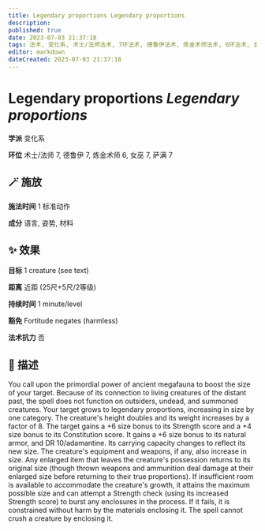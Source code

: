 ```yaml
---
title: Legendary proportions Legendary proportions
description: 
published: true
date: 2023-07-03 21:37:18
tags: 法术, 变化系, 术士/法师法术, 7环法术, 德鲁伊法术, 炼金术师法术, 6环法术, 女巫法术, 萨满法术
editor: markdown
dateCreated: 2023-07-03 21:37:18
---
```


# **Legendary proportions** *Legendary proportions*

**学派** 变化系 

**环位** 术士/法师 7, 德鲁伊 7, 炼金术师 6, 女巫 7, 萨满 7

## 🪄 施放

**施法时间** 1 标准动作

**成分** 语言, 姿势, 材料

## ✨ 效果 

**目标** 1 creature (see text) 

**距离** 近距 (25尺+5尺/2等级)  

**持续时间** 1 minute/level 

**豁免** Fortitude negates (harmless)

**法术抗力** 否

## 📖 描述

You call upon the primordial power of ancient megafauna to boost the size of your target. Because of its connection to living creatures of the distant past, the spell does not function on outsiders, undead, and summoned creatures. Your target grows to legendary proportions, increasing in size by one category. The creature's height doubles and its weight increases by a factor of 8. The target gains a +6 size bonus to its Strength score and a +4 size bonus to its Constitution score. It gains a +6 size bonus to its natural armor, and DR 10/adamantine. Its carrying capacity changes to reflect its new size. The creature's equipment and weapons, if any, also increase in size. Any enlarged item that leaves the creature's possession returns to its original size (though thrown weapons and ammunition deal damage at their enlarged size before returning to their true proportions).  If insufficient room is available to accommodate the creature's growth, it attains the maximum possible size and can attempt a Strength check (using its increased Strength score) to burst any  enclosures in the process. If it fails, it is constrained without harm by the materials enclosing it. The spell cannot crush a creature by enclosing it.
    